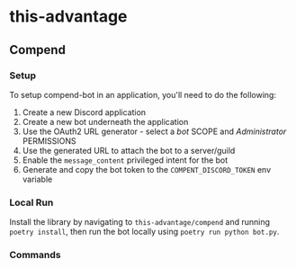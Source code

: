 # this-advantage

## Compend

### Setup
To setup compend-bot in an application, you'll need to do the following:
1. Create a new Discord application
2. Create a new bot underneath the application
3. Use the OAuth2 URL generator - select a _bot_ SCOPE and _Administrator_ PERMISSIONS
4. Use the generated URL to attach the bot to a server/guild 
5. Enable the `message_content` privileged intent for the bot
6. Generate and copy the bot token to the `COMPENT_DISCORD_TOKEN` env variable


### Local Run
Install the library by navigating to `this-advantage/compend` and running `poetry install`, then run the bot locally using `poetry run python bot.py`.

### Commands